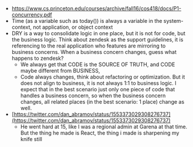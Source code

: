- https://www.cs.princeton.edu/courses/archive/fall16/cos418/docs/P1-concurrency.pdf
- Time (as a variable such as today()) is always a variable in the system-context, not application, or object context
- DRY is a way to consolidate logic in one place, but it is not for code, but the business logic. Think about zendesk as the support guidelines, it is referencing to the real application who features are mirroring to business concerns. When a business concern changes, guess what happens to zendesk?
	- We always get that CODE is the SOURCE OF TRUTH, and CODE maybe different from BUSINESS,
	- Code always changes, think about refactoring or optimization. But it does not align to business, it is not always 1:1 to business logic. I expect that in the best scenario just only one piece of code that handles a business concern, so when the business concern changes, all related places (in the best scenario: 1 place) change as well.
- [https://twitter.com/dan_abramov/status/1553373029308276737](https://twitter.com/dan_abramov/status/1553373029308276737)
	- He went hard at 15, like I was a regional admin at Garena at that time. But the thing he made is React, the thing i made is sharpening my knife still
